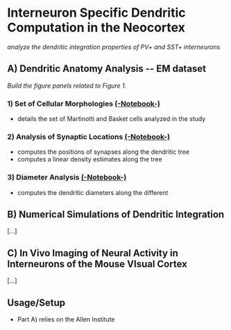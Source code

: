 # Interneuron Specific Dendritic Computation in the Neocortex

*analyze the dendritic integration properties of PV+ and SST+ interneurons*

## A) Dendritic Anatomy Analysis -- EM dataset

*Build the figure panels related to Figure 1.*

### 1) Set of Cellular Morphologies [(-Notebook-)](https://github.com/yzerlaut/pv-sst-dendrites/blob/main/anatomy/Plot-Morphologies.ipynb)

- details the set of Martinotti and Basket cells analyzed in the study

### 2) Analysis of Synaptic Locations [(-Notebook-)](https://github.com/yzerlaut/pv-sst-dendrites/blob/main/anatomy/Synaptic-Locations-Analysis.ipynb)

- computes the positions of synapses along the dendritic tree
- computes a linear density estimates along the tree

### 3) Diameter Analysis [(-Notebook-)](https://github.com/yzerlaut/pv-sst-dendrites/blob/main/anatomy/Diameter-Analysis.ipynb)

- computes the dendritic diameters along the different 

## B) Numerical Simulations of Dendritic Integration 

[...]

## C) In Vivo Imaging of Neural Activity in Interneurons of the Mouse VIsual Cortex

[...]

## Usage/Setup

- Part A) relies on the Allen Institute 
